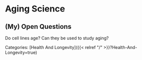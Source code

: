 # Aging Science

## (My) Open Questions

Do cell lines age?  Can they be used to study aging?










Categories: [Health And Longevity]({{< relref "/" >}}?Health-And-Longevity=true)